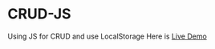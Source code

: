 # CRUD-JS
Using JS for CRUD and use LocalStorage
Here is <a href="https://gorgeous-choux-dc9bce.netlify.app">Live Demo</a> 
